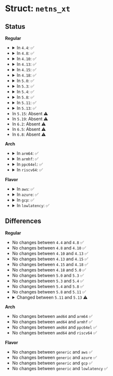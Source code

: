 # Struct: <code>netns_xt</code>

## Status
<b>Regular</b>
<ul>
<li>
<details>
<summary>In <code>4.4</code>: ✅</summary>

```c
struct netns_xt {
    struct list_head tables[13];
    bool notrack_deprecated_warning;
    bool clusterip_deprecated_warning;
    struct ebt_table *broute_table;
    struct ebt_table *frame_filter;
    struct ebt_table *frame_nat;
};
```
</details>
</li>
<li>
<details>
<summary>In <code>4.8</code>: ✅</summary>

```c
struct netns_xt {
    struct list_head tables[13];
    bool notrack_deprecated_warning;
    bool clusterip_deprecated_warning;
    struct ebt_table *broute_table;
    struct ebt_table *frame_filter;
    struct ebt_table *frame_nat;
};
```
</details>
</li>
<li>
<details>
<summary>In <code>4.10</code>: ✅</summary>

```c
struct netns_xt {
    struct list_head tables[13];
    bool notrack_deprecated_warning;
    bool clusterip_deprecated_warning;
    struct ebt_table *broute_table;
    struct ebt_table *frame_filter;
    struct ebt_table *frame_nat;
};
```
</details>
</li>
<li>
<details>
<summary>In <code>4.13</code>: ✅</summary>

```c
struct netns_xt {
    struct list_head tables[13];
    bool notrack_deprecated_warning;
    bool clusterip_deprecated_warning;
    struct ebt_table *broute_table;
    struct ebt_table *frame_filter;
    struct ebt_table *frame_nat;
};
```
</details>
</li>
<li>
<details>
<summary>In <code>4.15</code>: ✅</summary>

```c
struct netns_xt {
    struct list_head tables[13];
    bool notrack_deprecated_warning;
    bool clusterip_deprecated_warning;
    struct ebt_table *broute_table;
    struct ebt_table *frame_filter;
    struct ebt_table *frame_nat;
};
```
</details>
</li>
<li>
<details>
<summary>In <code>4.18</code>: ✅</summary>

```c
struct netns_xt {
    struct list_head tables[13];
    bool notrack_deprecated_warning;
    bool clusterip_deprecated_warning;
    struct ebt_table *broute_table;
    struct ebt_table *frame_filter;
    struct ebt_table *frame_nat;
};
```
</details>
</li>
<li>
<details>
<summary>In <code>5.0</code>: ✅</summary>

```c
struct netns_xt {
    struct list_head tables[13];
    bool notrack_deprecated_warning;
    bool clusterip_deprecated_warning;
    struct ebt_table *broute_table;
    struct ebt_table *frame_filter;
    struct ebt_table *frame_nat;
};
```
</details>
</li>
<li>
<details>
<summary>In <code>5.3</code>: ✅</summary>

```c
struct netns_xt {
    struct list_head tables[13];
    bool notrack_deprecated_warning;
    bool clusterip_deprecated_warning;
    struct ebt_table *broute_table;
    struct ebt_table *frame_filter;
    struct ebt_table *frame_nat;
};
```
</details>
</li>
<li>
<details>
<summary>In <code>5.4</code>: ✅</summary>

```c
struct netns_xt {
    struct list_head tables[13];
    bool notrack_deprecated_warning;
    bool clusterip_deprecated_warning;
    struct ebt_table *broute_table;
    struct ebt_table *frame_filter;
    struct ebt_table *frame_nat;
};
```
</details>
</li>
<li>
<details>
<summary>In <code>5.8</code>: ✅</summary>

```c
struct netns_xt {
    struct list_head tables[13];
    bool notrack_deprecated_warning;
    bool clusterip_deprecated_warning;
    struct ebt_table *broute_table;
    struct ebt_table *frame_filter;
    struct ebt_table *frame_nat;
};
```
</details>
</li>
<li>
<details>
<summary>In <code>5.11</code>: ✅</summary>

```c
struct netns_xt {
    struct list_head tables[13];
    bool notrack_deprecated_warning;
    bool clusterip_deprecated_warning;
    struct ebt_table *broute_table;
    struct ebt_table *frame_filter;
    struct ebt_table *frame_nat;
};
```
</details>
</li>
<li>
<details>
<summary>In <code>5.13</code>: ✅</summary>

```c
struct netns_xt {
    bool notrack_deprecated_warning;
    bool clusterip_deprecated_warning;
};
```
</details>
</li>
<li>
In <code>5.15</code>: Absent ⚠️
</li>
<li>
In <code>5.19</code>: Absent ⚠️
</li>
<li>
In <code>6.2</code>: Absent ⚠️
</li>
<li>
In <code>6.5</code>: Absent ⚠️
</li>
<li>
In <code>6.8</code>: Absent ⚠️
</li>
</ul>
<b>Arch</b>
<ul>
<li>
<details>
<summary>In <code>arm64</code>: ✅</summary>

```c
struct netns_xt {
    struct list_head tables[13];
    bool notrack_deprecated_warning;
    bool clusterip_deprecated_warning;
    struct ebt_table *broute_table;
    struct ebt_table *frame_filter;
    struct ebt_table *frame_nat;
};
```
</details>
</li>
<li>
<details>
<summary>In <code>armhf</code>: ✅</summary>

```c
struct netns_xt {
    struct list_head tables[13];
    bool notrack_deprecated_warning;
    bool clusterip_deprecated_warning;
    struct ebt_table *broute_table;
    struct ebt_table *frame_filter;
    struct ebt_table *frame_nat;
};
```
</details>
</li>
<li>
<details>
<summary>In <code>ppc64el</code>: ✅</summary>

```c
struct netns_xt {
    struct list_head tables[13];
    bool notrack_deprecated_warning;
    bool clusterip_deprecated_warning;
    struct ebt_table *broute_table;
    struct ebt_table *frame_filter;
    struct ebt_table *frame_nat;
};
```
</details>
</li>
<li>
<details>
<summary>In <code>riscv64</code>: ✅</summary>

```c
struct netns_xt {
    struct list_head tables[13];
    bool notrack_deprecated_warning;
    bool clusterip_deprecated_warning;
    struct ebt_table *broute_table;
    struct ebt_table *frame_filter;
    struct ebt_table *frame_nat;
};
```
</details>
</li>
</ul>
<b>Flavor</b>
<ul>
<li>
<details>
<summary>In <code>aws</code>: ✅</summary>

```c
struct netns_xt {
    struct list_head tables[13];
    bool notrack_deprecated_warning;
    bool clusterip_deprecated_warning;
    struct ebt_table *broute_table;
    struct ebt_table *frame_filter;
    struct ebt_table *frame_nat;
};
```
</details>
</li>
<li>
<details>
<summary>In <code>azure</code>: ✅</summary>

```c
struct netns_xt {
    struct list_head tables[13];
    bool notrack_deprecated_warning;
    bool clusterip_deprecated_warning;
    struct ebt_table *broute_table;
    struct ebt_table *frame_filter;
    struct ebt_table *frame_nat;
};
```
</details>
</li>
<li>
<details>
<summary>In <code>gcp</code>: ✅</summary>

```c
struct netns_xt {
    struct list_head tables[13];
    bool notrack_deprecated_warning;
    bool clusterip_deprecated_warning;
    struct ebt_table *broute_table;
    struct ebt_table *frame_filter;
    struct ebt_table *frame_nat;
};
```
</details>
</li>
<li>
<details>
<summary>In <code>lowlatency</code>: ✅</summary>

```c
struct netns_xt {
    struct list_head tables[13];
    bool notrack_deprecated_warning;
    bool clusterip_deprecated_warning;
    struct ebt_table *broute_table;
    struct ebt_table *frame_filter;
    struct ebt_table *frame_nat;
};
```
</details>
</li>
</ul>

## Differences
<b>Regular</b>
<ul>
<li>
No changes between <code>4.4</code> and <code>4.8</code> ✅
</li>
<li>
No changes between <code>4.8</code> and <code>4.10</code> ✅
</li>
<li>
No changes between <code>4.10</code> and <code>4.13</code> ✅
</li>
<li>
No changes between <code>4.13</code> and <code>4.15</code> ✅
</li>
<li>
No changes between <code>4.15</code> and <code>4.18</code> ✅
</li>
<li>
No changes between <code>4.18</code> and <code>5.0</code> ✅
</li>
<li>
No changes between <code>5.0</code> and <code>5.3</code> ✅
</li>
<li>
No changes between <code>5.3</code> and <code>5.4</code> ✅
</li>
<li>
No changes between <code>5.4</code> and <code>5.8</code> ✅
</li>
<li>
No changes between <code>5.8</code> and <code>5.11</code> ✅
</li>
<li>
<details>
<summary>Changed between <code>5.11</code> and <code>5.13</code> ⚠️</summary>
<ul>
<li>
<b>Field removed. </b>
<code>struct list_head tables[13]</code>
</li>
<li>
<b>Field removed. </b>
<code>struct ebt_table *broute_table</code>
</li>
<li>
<b>Field removed. </b>
<code>struct ebt_table *frame_filter</code>
</li>
<li>
<b>Field removed. </b>
<code>struct ebt_table *frame_nat</code>
</li>
</ul>
</details>
</li>
</ul>
<b>Arch</b>
<ul>
<li>
No changes between <code>amd64</code> and <code>arm64</code> ✅
</li>
<li>
No changes between <code>amd64</code> and <code>armhf</code> ✅
</li>
<li>
No changes between <code>amd64</code> and <code>ppc64el</code> ✅
</li>
<li>
No changes between <code>amd64</code> and <code>riscv64</code> ✅
</li>
</ul>
<b>Flavor</b>
<ul>
<li>
No changes between <code>generic</code> and <code>aws</code> ✅
</li>
<li>
No changes between <code>generic</code> and <code>azure</code> ✅
</li>
<li>
No changes between <code>generic</code> and <code>gcp</code> ✅
</li>
<li>
No changes between <code>generic</code> and <code>lowlatency</code> ✅
</li>
</ul>
